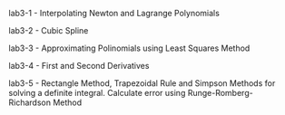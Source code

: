 lab3-1 - Interpolating Newton and Lagrange Polynomials

lab3-2 - Cubic Spline

lab3-3 - Approximating Polinomials using Least Squares Method

lab3-4 - First and Second Derivatives

lab3-5 - Rectangle Method, Trapezoidal Rule and Simpson Methods for solving a definite integral. Calculate error using Runge-Romberg-Richardson Method
